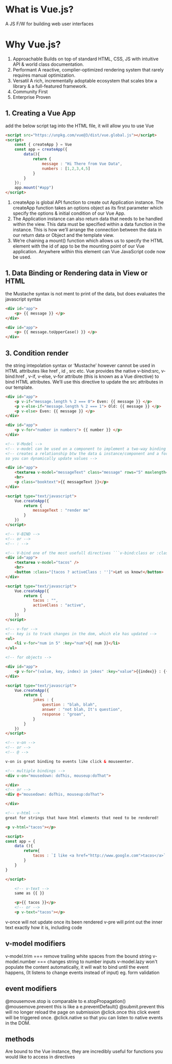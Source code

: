 <!-- Vue Basics -->
# What is Vue.js?

A JS F/W for building web user interfaces

# Why Vue.js?

1. Approachable
Builds on top of standard HTML, CSS, JS with intuitive API & world class documentation.
2. Performant
A reactive, complier-optimized rendering system that rarely requires manual optimization.
3. Versatil
A rich, incrementally adoptable ecosystem that scales btw a library & a full-featured framework.
4. Community First
5. Enterprise Proven

## 1. Creating a Vue App

add the below script tag into the HTML file, it will allow you to use Vue

``` html
<script src="https://unpkg.com/vue@3/dist/vue.global.js"></script>
<script>
    const { createApp } = Vue
    const app = createApp({
        data(){
            return {
                message : "Hi There from Vue Data",
                numbers : [1,2,3,4,5]
            }
        }
    });
    app.mount("#app")
</script>
```

1. createApp is global API function to create out Application instance. The createApp function takes an options object as its first parameter which specify the options & initial condition of our Vue App.
2. The Application instance can also return data that needs to be handled within the view. This data must be specified within a data function in the instance. This is how we’ll arrange the connection
between the data in our return data or Object and the template view.
3. We’re chaining a mount() function which allows us to specify the HTML element with the id of app to be the mounting point of our Vue application. Anywhere within this element can Vue JavaScript code now be used.

## 1. Data Binding or Rendering data in View or HTML

the Mustache syntax is not ment to print of the data, but does evaluates the javascript syntax

```html
<div id="app">
    <p> {{ message }} </p>
</div>
```

```html
<div id="app">
    <p> {{ message.toUpperCase() }} </p>
</div>
```

## 3. Condition render

the string intepolation syntax or ‘Mustache’ however cannot be used in HTML attributes like href , id , src etc. Vue
provides the native v-bind:src, v-bind:href , v-if, v-else, v-for attribute (this is known as a Vue directive) to bind HTML attributes.
We’ll use this directive to update the src attributes in our template.

```html
<div id="app">
    <p v-if="message.length % 2 === 0"> Even: {{ message }} </p>
    <p v-else-if="message.length % 2 === 1"> Old: {{ message }} </p>
    <p v-else> Even: {{ message }} </p>
</div>
```

```html
<div id="app">
    <p v-for="number in numbers"> {{ number }} </p>
</div>
```

```html
<!-- V-Model -->
<!-- v-model can be used on a component to implement a two-way binding -->
<!-- creates a relationship btw the data & instance/component and a form input
so you can dynamically update values -->

<div id="app">
    <textarea v-model="messageText" class="message" rows="5" maxlength="72" />
    <br>
    <p class="booktext">{{ messageText }}</p>
</div>

<script type="text/javascript">
    Vue.createApp({
        return {
            messageText : "render me"
        }
    })
</script>
```

```html
<!-- V-BIND -->
<!-- or -->
<!-- : -->

<!-- V-bind one of the most usefull directives ```v-bind:class or :class``` -->
<div id="app">
    <textarea v-model="tacos" />
    <br>
    <button :class="[tacos ? activeClass : '']">Let us know!</button>
</div>

<script type="text/javascript">
    Vue.createApp({
        return {
            tacos : "",
            activeClass : "active",
        }
    })
</script>

```

```html
<!-- v-for -->
<!-- key is to track changes in the dom, which ele has updated -->
<ul>
    <li v-for="num in 5" :key="num">{{ num }}</li>
</ul>

<!-- for objects -->

<div id="app">
    <p v-for="(value, key, index) in jokes" :key="value">{{index}} : {{key}} : {{value}}</p>
</div>

<script type="text/javascript">
    Vue.createApp({
        return {
            jokes : {
                question : "blah, blah",
                answer : "not blah, It's question",
                response : "groan",
            }            
        }
    })
</script>
```

```html
<!-- v-on -->
<!-- or -->
<!-- @ -->

v-on is great binding to events like click & mouseenter.

<!-- multiple bindings -->
<div v-on="mousedown: doThis, mouseup:doThat">

</div>
<!-- or -->
<div @="mousedown: doThis, mouseup:doThat">

</div>

```

```html
<!-- v-html -->
great for strings that have html elements that need to be rendered!

<p v-html="tacos"></p>

<script>
const app = {
    data (){
        return{
            tacos : `I like <a href="http://www.google.com">tacos</a>`
        }
    }
}

</script>
```

```html
    <!-- v-text -->
    same as {{ }}

    <p>{{ tacos }}</p>
    <!-- or -->
    <p v-text="tacos"></p>

```

v-once will not update once its been rendered
v-pre will print out the inner text exactly how it is, including code

## v-model modifiers

v-model.trim === remove trailing white spaces from the bound string
v-model.number === changes string to number inputs
v-model.lazy won't populate the content automatically, it will wait to bind until the event
 happens, (It listens to change events instead of input) eg. form validation

## event modifiers

@mousemove.stop is comparable to e.stopPropagation()
@mousemove.prevent this is like a e.preventDefault()
@submit.prevent this will no longer reload the page on submission
@click.once this click event will be triggered once.
@click.native so that you can listen to native events in the DOM.

## methods

Are bound to the Vue instance, they are incredibly useful for functions you would like to access in directives
